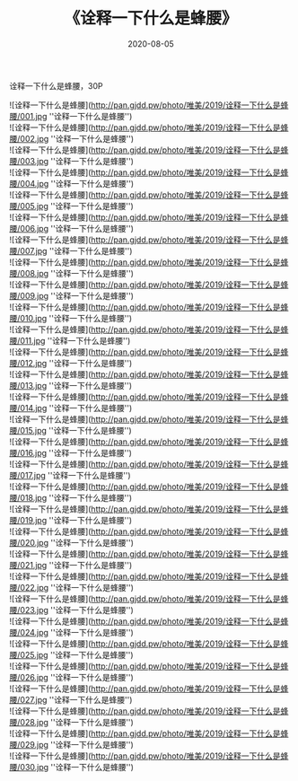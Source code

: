 ﻿---
layout: post
title:  《诠释一下什么是蜂腰》
date:   2020-08-05
img: http://pan.gjdd.pw/photo/唯美/2019/诠释一下什么是蜂腰/000.jpg
categories: [美女, 性感, 泳衣]
---

诠释一下什么是蜂腰，30P

![诠释一下什么是蜂腰](http://pan.gjdd.pw/photo/唯美/2019/诠释一下什么是蜂腰/001.jpg ''诠释一下什么是蜂腰'') <br>
![诠释一下什么是蜂腰](http://pan.gjdd.pw/photo/唯美/2019/诠释一下什么是蜂腰/002.jpg ''诠释一下什么是蜂腰'') <br>
![诠释一下什么是蜂腰](http://pan.gjdd.pw/photo/唯美/2019/诠释一下什么是蜂腰/003.jpg ''诠释一下什么是蜂腰'') <br>
![诠释一下什么是蜂腰](http://pan.gjdd.pw/photo/唯美/2019/诠释一下什么是蜂腰/004.jpg ''诠释一下什么是蜂腰'') <br>
![诠释一下什么是蜂腰](http://pan.gjdd.pw/photo/唯美/2019/诠释一下什么是蜂腰/005.jpg ''诠释一下什么是蜂腰'') <br>
![诠释一下什么是蜂腰](http://pan.gjdd.pw/photo/唯美/2019/诠释一下什么是蜂腰/006.jpg ''诠释一下什么是蜂腰'') <br>
![诠释一下什么是蜂腰](http://pan.gjdd.pw/photo/唯美/2019/诠释一下什么是蜂腰/007.jpg ''诠释一下什么是蜂腰'') <br>
![诠释一下什么是蜂腰](http://pan.gjdd.pw/photo/唯美/2019/诠释一下什么是蜂腰/008.jpg ''诠释一下什么是蜂腰'') <br>
![诠释一下什么是蜂腰](http://pan.gjdd.pw/photo/唯美/2019/诠释一下什么是蜂腰/009.jpg ''诠释一下什么是蜂腰'') <br>
![诠释一下什么是蜂腰](http://pan.gjdd.pw/photo/唯美/2019/诠释一下什么是蜂腰/010.jpg ''诠释一下什么是蜂腰'') <br>
![诠释一下什么是蜂腰](http://pan.gjdd.pw/photo/唯美/2019/诠释一下什么是蜂腰/011.jpg ''诠释一下什么是蜂腰'') <br>
![诠释一下什么是蜂腰](http://pan.gjdd.pw/photo/唯美/2019/诠释一下什么是蜂腰/012.jpg ''诠释一下什么是蜂腰'') <br>
![诠释一下什么是蜂腰](http://pan.gjdd.pw/photo/唯美/2019/诠释一下什么是蜂腰/013.jpg ''诠释一下什么是蜂腰'') <br>
![诠释一下什么是蜂腰](http://pan.gjdd.pw/photo/唯美/2019/诠释一下什么是蜂腰/014.jpg ''诠释一下什么是蜂腰'') <br>
![诠释一下什么是蜂腰](http://pan.gjdd.pw/photo/唯美/2019/诠释一下什么是蜂腰/015.jpg ''诠释一下什么是蜂腰'') <br>
![诠释一下什么是蜂腰](http://pan.gjdd.pw/photo/唯美/2019/诠释一下什么是蜂腰/016.jpg ''诠释一下什么是蜂腰'') <br>
![诠释一下什么是蜂腰](http://pan.gjdd.pw/photo/唯美/2019/诠释一下什么是蜂腰/017.jpg ''诠释一下什么是蜂腰'') <br>
![诠释一下什么是蜂腰](http://pan.gjdd.pw/photo/唯美/2019/诠释一下什么是蜂腰/018.jpg ''诠释一下什么是蜂腰'') <br>
![诠释一下什么是蜂腰](http://pan.gjdd.pw/photo/唯美/2019/诠释一下什么是蜂腰/019.jpg ''诠释一下什么是蜂腰'') <br>
![诠释一下什么是蜂腰](http://pan.gjdd.pw/photo/唯美/2019/诠释一下什么是蜂腰/020.jpg ''诠释一下什么是蜂腰'') <br>
![诠释一下什么是蜂腰](http://pan.gjdd.pw/photo/唯美/2019/诠释一下什么是蜂腰/021.jpg ''诠释一下什么是蜂腰'') <br>
![诠释一下什么是蜂腰](http://pan.gjdd.pw/photo/唯美/2019/诠释一下什么是蜂腰/022.jpg ''诠释一下什么是蜂腰'') <br>
![诠释一下什么是蜂腰](http://pan.gjdd.pw/photo/唯美/2019/诠释一下什么是蜂腰/023.jpg ''诠释一下什么是蜂腰'') <br>
![诠释一下什么是蜂腰](http://pan.gjdd.pw/photo/唯美/2019/诠释一下什么是蜂腰/024.jpg ''诠释一下什么是蜂腰'') <br>
![诠释一下什么是蜂腰](http://pan.gjdd.pw/photo/唯美/2019/诠释一下什么是蜂腰/025.jpg ''诠释一下什么是蜂腰'') <br>
![诠释一下什么是蜂腰](http://pan.gjdd.pw/photo/唯美/2019/诠释一下什么是蜂腰/026.jpg ''诠释一下什么是蜂腰'') <br>
![诠释一下什么是蜂腰](http://pan.gjdd.pw/photo/唯美/2019/诠释一下什么是蜂腰/027.jpg ''诠释一下什么是蜂腰'') <br>
![诠释一下什么是蜂腰](http://pan.gjdd.pw/photo/唯美/2019/诠释一下什么是蜂腰/028.jpg ''诠释一下什么是蜂腰'') <br>
![诠释一下什么是蜂腰](http://pan.gjdd.pw/photo/唯美/2019/诠释一下什么是蜂腰/029.jpg ''诠释一下什么是蜂腰'') <br>
![诠释一下什么是蜂腰](http://pan.gjdd.pw/photo/唯美/2019/诠释一下什么是蜂腰/030.jpg ''诠释一下什么是蜂腰'') <br>
